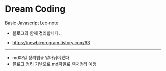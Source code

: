 # Dream Coding
Basic Javascript Lec-note

- 블로그와 함께 정리합니다.
+ https://newbieprogram.tistory.com/63

***
- md파일 정리법을 알아둬야겠다.
- 블로그 정리 기반으로 md파일로 렉처정리 예정
